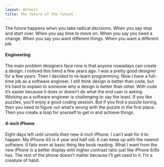 ```yaml
---
layout: default
title: The future of the future
---
```


The future happens when you take radical decisions. When you say stop and start over. When you say time to move on. When you say you need a change. When you say you want different things. When you want a different job.

#### Engineering

The main problem designers face now is that anyone nowadays can create a design. I noticed this trend a few years ago. I was a pretty good designer for a few years. Then I decided to re-learn programming. Now I have a full-time job as a software engineer. I still think design is better than code, but it’s hard to explain to someone why a design is better than other. With code it’s easier because it does or doesn’t do what the end user is asking. Working as a software engineer is challenging to say the least. If you like puzzles, you’ll enjoy a good coding session. But if you find a puzzle boring, then you need to figure out what’s wrong with the puzzle in the first place. Then you create a loop for yourself to get in and achieve things.

#### 4-inch iPhone

Eight days left until unveils their new 4-inch iPhone. I can’t wait for it to happen. My iPhone 4S is 4 year and half old. It can keep up with the newest software. It fails even at basic thing like book reading. What I want from the new iPhone is a better display with higher contrast ratio just like iPhone 6/6s has. The rest of the phone doesn’t matter because I’ll get used to it. I’m a creature of habit.
